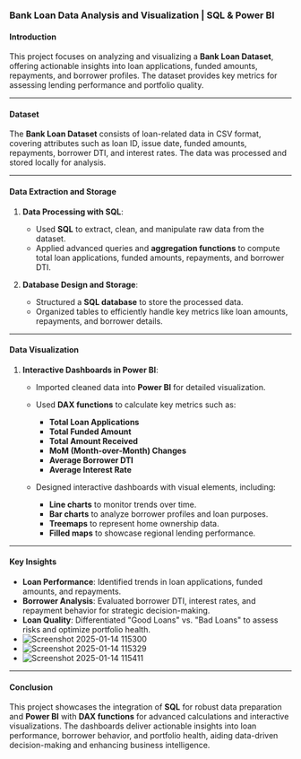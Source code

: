 ### Bank Loan Data Analysis and Visualization | SQL & Power BI  

#### **Introduction**  
This project focuses on analyzing and visualizing a **Bank Loan Dataset**, offering actionable insights into loan applications, funded amounts, repayments, and borrower profiles. The dataset provides key metrics for assessing lending performance and portfolio quality.  

---

#### **Dataset**  
The **Bank Loan Dataset** consists of loan-related data in CSV format, covering attributes such as loan ID, issue date, funded amounts, repayments, borrower DTI, and interest rates. The data was processed and stored locally for analysis.  

---

#### **Data Extraction and Storage**  
1. **Data Processing with SQL**:  
   - Used **SQL** to extract, clean, and manipulate raw data from the dataset.  
   - Applied advanced queries and **aggregation functions** to compute total loan applications, funded amounts, repayments, and borrower DTI.  

2. **Database Design and Storage**:  
   - Structured a **SQL database** to store the processed data.  
   - Organized tables to efficiently handle key metrics like loan amounts, repayments, and borrower details.  

---

#### **Data Visualization**  
1. **Interactive Dashboards in Power BI**:  
   - Imported cleaned data into **Power BI** for detailed visualization.  
   - Used **DAX functions** to calculate key metrics such as:  
     - **Total Loan Applications**  
     - **Total Funded Amount**  
     - **Total Amount Received**  
     - **MoM (Month-over-Month) Changes**  
     - **Average Borrower DTI**  
     - **Average Interest Rate**  

   - Designed interactive dashboards with visual elements, including:  
     - **Line charts** to monitor trends over time.  
     - **Bar charts** to analyze borrower profiles and loan purposes.  
     - **Treemaps** to represent home ownership data.  
     - **Filled maps** to showcase regional lending performance.  

---

#### **Key Insights**  
- **Loan Performance**: Identified trends in loan applications, funded amounts, and repayments.  
- **Borrower Analysis**: Evaluated borrower DTI, interest rates, and repayment behavior for strategic decision-making.  
- **Loan Quality**: Differentiated "Good Loans" vs. "Bad Loans" to assess risks and optimize portfolio health.
- ![Screenshot 2025-01-14 115300](https://github.com/user-attachments/assets/9d145554-1af6-4d48-ab41-a9c49720076c)
- ![Screenshot 2025-01-14 115329](https://github.com/user-attachments/assets/d4394dae-2680-4b6d-9077-263bbdc2c2ed)
- ![Screenshot 2025-01-14 115411](https://github.com/user-attachments/assets/ad2c8259-636b-4787-a2b3-6e283d72ed44)




---

#### **Conclusion**  
This project showcases the integration of **SQL** for robust data preparation and **Power BI** with **DAX functions** for advanced calculations and interactive visualizations. The dashboards deliver actionable insights into loan performance, borrower behavior, and portfolio health, aiding data-driven decision-making and enhancing business intelligence.  
